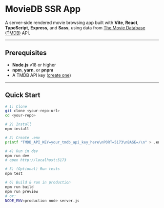 # MovieDB SSR App

A server-side rendered movie browsing app built with **Vite**, **React**, **TypeScript**, **Express**, and **Sass**, using data from [The Movie Database (TMDB)](https://www.themoviedb.org/) API.

---

## Prerequisites

- **Node.js** v18 or higher
- **npm**, **yarn**, or **pnpm**
- A TMDB API key ([create one](https://www.themoviedb.org/settings/api))

---

## Quick Start

```bash
# 1) Clone
git clone <your-repo-url>
cd <your-repo>

# 2) Install
npm install

# 3) Create .env
printf "TMDB_API_KEY=your_tmdb_api_key_here\nPORT=5173\nBASE=/\n" > .env

# 4) Run in dev
npm run dev
# open http://localhost:5173

# 5) (Optional) Run tests
npm test

# 6) Build & run in production
npm run build
npm run preview
# or:
NODE_ENV=production node server.js
